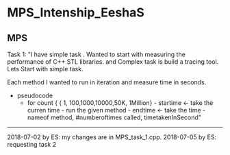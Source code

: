 # MPS_Intenship_EeshaS
MPS
------------------------------------------------------------------------------------------
Task 1: 
"I have simple task . Wanted to start with measuring the performance of C++ STL libraries.
and Complex task is build a tracing tool.  Lets Start with simple task.

Each method I wanted to run in iteration and measure time in seconds. 
- pseudocode
     - for count { { 1, 100,1000,10000,50K, 1Million}
             - startime <- take the curren time
             - run the given method
             - endtime <- take the time 
             - nameof method, #numberoftimes called, timetakenInSecond"
------------------------------------------------------------------------------------------
2018-07-02 by ES: my changes are in MPS_task_1.cpp.
2018-07-05 by ES: requesting task 2

